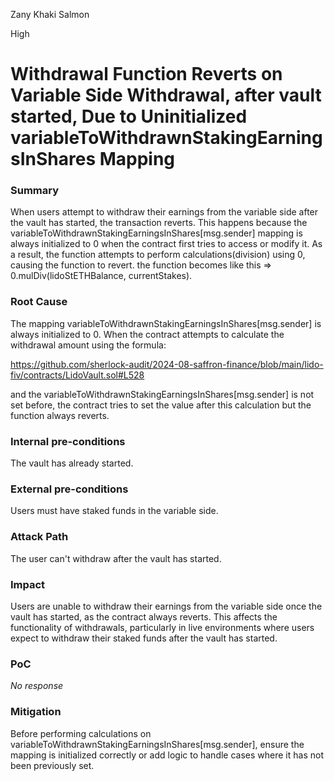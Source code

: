 Zany Khaki Salmon

High

# Withdrawal Function Reverts on Variable Side Withdrawal, after vault started, Due to Uninitialized variableToWithdrawnStakingEarningsInShares Mapping

### Summary

When users attempt to withdraw their earnings from the variable side after the vault has started, the transaction reverts. This happens because the variableToWithdrawnStakingEarningsInShares[msg.sender] mapping is always initialized to 0 when the contract first tries to access or modify it. As a result, the function attempts to perform calculations(division) using 0, causing the function to revert. 
the function becomes like this => 0.mulDiv(lidoStETHBalance, currentStakes).

### Root Cause

The mapping variableToWithdrawnStakingEarningsInShares[msg.sender] is always initialized to 0. When the contract attempts to calculate the withdrawal amount using the formula:

https://github.com/sherlock-audit/2024-08-saffron-finance/blob/main/lido-fiv/contracts/LidoVault.sol#L528

and the variableToWithdrawnStakingEarningsInShares[msg.sender] is not set before, the contract tries to set the value after this calculation but the function always reverts.

### Internal pre-conditions

The vault has already started.

### External pre-conditions

Users must have staked funds in the variable side.

### Attack Path

The user can't withdraw after the vault has started.

### Impact

Users are unable to withdraw their earnings from the variable side once the vault has started, as the contract always reverts.
This affects the functionality of withdrawals, particularly in live environments where users expect to withdraw their staked funds after the vault has started.

### PoC

_No response_

### Mitigation

Before performing calculations on variableToWithdrawnStakingEarningsInShares[msg.sender], ensure the mapping is initialized correctly or add logic to handle cases where it has not been previously set.
